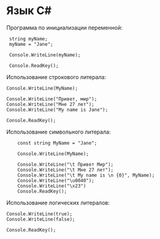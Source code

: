 # Язык C#
Программа по инициализации переменной:

	 string myName;
	 myName = "Jane";

	 Console.WriteLine(myName);
	 
	 Console.ReadKey();

Использование строкового литерала:
    
    Console.WriteLine(MyName);

    Console.WriteLine("Привет, мир");
    Console.WriteLine("Мне 27 лет");
    Console.WriteLine("My name is Jane");

    Console.ReadKey();

Использование символьного литерала:

		const string MyName = "Jane";

		Console.WriteLine(MyName);

		Console.WriteLine("\t Привет Мир");
		Console.WriteLine("\t Мне 27 лет");
		Console.WriteLine("\t My name is \n {0}", MyName);
		Console.WriteLine("\u0040");
		Console.WriteLine("\x23")
		Console.ReadKey();

Использование логических литералов:

	Console.WriteLine(true);
    Console.WriteLine(false);
    
    Console.ReadKey();